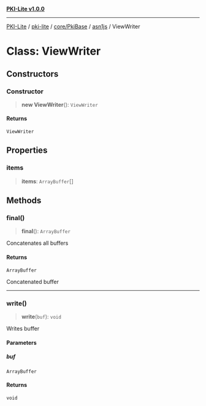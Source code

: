 [**PKI-Lite v1.0.0**](../../../../../../README.md)

---

[PKI-Lite](../../../../../../README.md) / [pki-lite](../../../../../README.md) / [core/PkiBase](../../../README.md) / [asn1js](../README.md) / ViewWriter

# Class: ViewWriter

## Constructors

### Constructor

> **new ViewWriter**(): `ViewWriter`

#### Returns

`ViewWriter`

## Properties

### items

> **items**: `ArrayBuffer`[]

## Methods

### final()

> **final**(): `ArrayBuffer`

Concatenates all buffers

#### Returns

`ArrayBuffer`

Concatenated buffer

---

### write()

> **write**(`buf`): `void`

Writes buffer

#### Parameters

##### buf

`ArrayBuffer`

#### Returns

`void`
